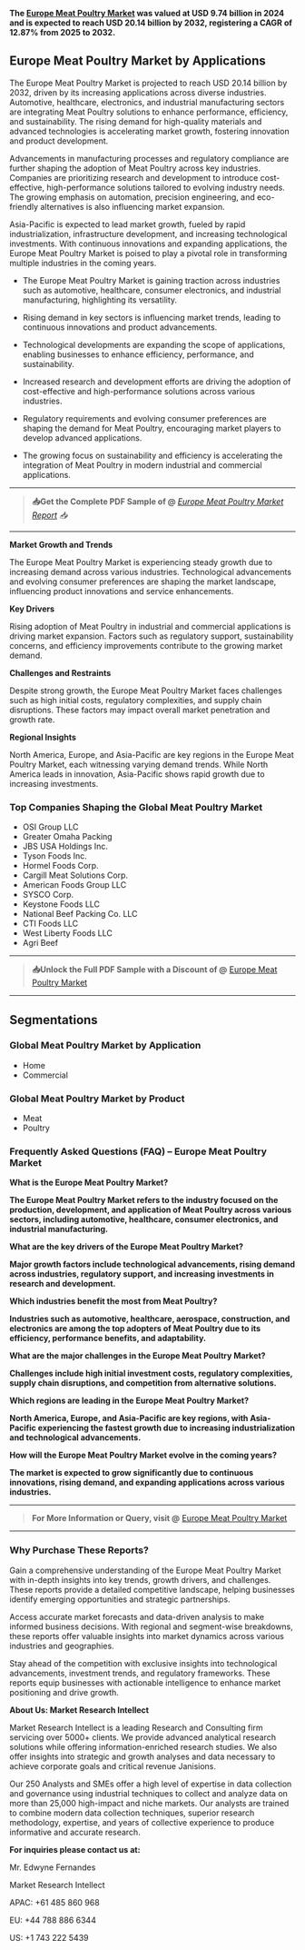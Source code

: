 <p><strong>The <a href="https://www.marketresearchintellect.com/download-sample/?rid=420566&amp;utm_source=Pulse-April-Europe&amp;utm_medium=852">Europe Meat Poultry Market</a> was valued at USD 9.74 billion in 2024 and is expected to reach USD 20.14 billion by 2032, registering a CAGR of 12.87% from 2025 to 2032.</strong></p><h2>Europe Meat Poultry Market by Applications&nbsp;</h2><p><p>The Europe Meat Poultry Market is projected to reach USD 20.14 billion by 2032, driven by its increasing applications across diverse industries. Automotive, healthcare, electronics, and industrial manufacturing sectors are integrating Meat Poultry solutions to enhance performance, efficiency, and sustainability. The rising demand for high-quality materials and advanced technologies is accelerating market growth, fostering innovation and product development.</p><p>Advancements in manufacturing processes and regulatory compliance are further shaping the adoption of Meat Poultry across key industries. Companies are prioritizing research and development to introduce cost-effective, high-performance solutions tailored to evolving industry needs. The growing emphasis on automation, precision engineering, and eco-friendly alternatives is also influencing market expansion.</p><p>Asia-Pacific is expected to lead market growth, fueled by rapid industrialization, infrastructure development, and increasing technological investments. With continuous innovations and expanding applications, the Europe Meat Poultry Market is poised to play a pivotal role in transforming multiple industries in the coming years.</p></p><ul><li><p>The Europe Meat Poultry Market is gaining traction across industries such as automotive, healthcare, consumer electronics, and industrial manufacturing, highlighting its versatility.</p></li><li><p>Rising demand in key sectors is influencing market trends, leading to continuous innovations and product advancements.</p></li><li><p>Technological developments are expanding the scope of applications, enabling businesses to enhance efficiency, performance, and sustainability.</p></li><li><p>Increased research and development efforts are driving the adoption of cost-effective and high-performance solutions across various industries.</p></li><li><p>Regulatory requirements and evolving consumer preferences are shaping the demand for Meat Poultry, encouraging market players to develop advanced applications.</p></li><li><p>The growing focus on sustainability and efficiency is accelerating the integration of Meat Poultry in modern industrial and commercial applications.</p></li></ul><hr /><blockquote><p><strong><span class="font-[700]">📥Get the Complete PDF Sample of @ </span></strong><em><span class="font-[700]"><a href="https://www.marketresearchintellect.com/download-sample/?rid=420566&amp;utm_source=Pulse-April-Europe&amp;utm_medium=852" target="_blank" data-tracking-control-name="article-ssr-frontend-pulse_little-text-block" data-tracking-will-navigate="" data-test-link="">Europe Meat Poultry Market Report</a>&nbsp;📥</span></em></p></blockquote><hr /><p class="" data-start="77" data-end="360"><strong data-start="77" data-end="105">Market Growth and Trends</strong></p><p class="" data-start="77" data-end="360">The Europe Meat Poultry Market is experiencing steady growth due to increasing demand across various industries. Technological advancements and evolving consumer preferences are shaping the market landscape, influencing product innovations and service enhancements.</p><p class="" data-start="362" data-end="606"><strong data-start="362" data-end="377">Key Drivers</strong></p><p class="" data-start="362" data-end="606">Rising adoption of Meat Poultry in industrial and commercial applications is driving market expansion. Factors such as regulatory support, sustainability concerns, and efficiency improvements contribute to the growing market demand.</p><p class="" data-start="608" data-end="849"><strong data-start="608" data-end="637">Challenges and Restraints</strong></p><p class="" data-start="608" data-end="849">Despite strong growth, the Europe Meat Poultry Market faces challenges such as high initial costs, regulatory complexities, and supply chain disruptions. These factors may impact overall market penetration and growth rate.</p><p class="" data-start="851" data-end="1095"><strong data-start="851" data-end="872">Regional Insights</strong></p><p class="" data-start="851" data-end="1095">North America, Europe, and Asia-Pacific are key regions in the Europe Meat Poultry Market, each witnessing varying demand trends. While North America leads in innovation, Asia-Pacific shows rapid growth due to increasing investments.</p><p><h3>Top Companies Shaping the Global Meat Poultry Market </h3><ul><li>OSI Group LLC</li><li>Greater Omaha Packing</li><li>JBS USA Holdings Inc.</li><li>Tyson Foods Inc.</li><li>Hormel Foods Corp.</li><li>Cargill Meat Solutions Corp.</li><li>American Foods Group LLC</li><li>SYSCO Corp.</li><li>Keystone Foods LLC</li><li>National Beef Packing Co. LLC</li><li>CTI Foods LLC</li><li>West Liberty Foods LLC</li><li>Agri Beef</li></ul></p><hr /><blockquote><p><strong>📥Unlock the Full PDF Sample with a Discount of @</strong> <a href="https://www.marketresearchintellect.com/ask-for-discount/?rid=420566&amp;utm_source=Pulse-April-Europe&amp;utm_medium=852">Europe Meat Poultry Market</a></p></blockquote><hr /><p><h2>Segmentations</h2><h3>Global Meat Poultry Market by Application</h3><ul><li>Home</li><li>Commercial</li></ul><h3>Global Meat Poultry Market by Product</h3><ul><li>Meat</li><li>Poultry</li></ul></p><h3><strong>Frequently Asked Questions (FAQ) &ndash; Europe Meat Poultry Market</strong></h3><p><strong>What is the Europe Meat Poultry Market?</strong></p><p><strong>The Europe Meat Poultry Market refers to the industry focused on the production, development, and application of Meat Poultry across various sectors, including automotive, healthcare, consumer electronics, and industrial manufacturing.</strong></p><p><strong>What are the key drivers of the Europe Meat Poultry Market?</strong></p><p><strong>Major growth factors include technological advancements, rising demand across industries, regulatory support, and increasing investments in research and development.</strong></p><p><strong>Which industries benefit the most from Meat Poultry?</strong></p><p><strong>Industries such as automotive, healthcare, aerospace, construction, and electronics are among the top adopters of Meat Poultry due to its efficiency, performance benefits, and adaptability.</strong></p><p><strong>What are the major challenges in the Europe Meat Poultry Market?</strong></p><p><strong>Challenges include high initial investment costs, regulatory complexities, supply chain disruptions, and competition from alternative solutions.</strong></p><p><strong>Which regions are leading in the Europe Meat Poultry Market?</strong></p><p><strong>North America, Europe, and Asia-Pacific are key regions, with Asia-Pacific experiencing the fastest growth due to increasing industrialization and technological advancements.</strong></p><p><strong>How will the Europe Meat Poultry Market evolve in the coming years?</strong></p><p><strong>The market is expected to grow significantly due to continuous innovations, rising demand, and expanding applications across various industries.</strong></p><hr /><blockquote><p><span class="font-[700]"><strong>For More Information or Query, visit&nbsp;@</strong>&nbsp;</span><span class="font-[700]"><a href="https://www.marketresearchintellect.com/product/global-meat-poultry-market-size-and-forecast/?utm_source=Linkedin&utm_medium=852" target="_blank" data-tracking-control-name="article-ssr-frontend-pulse_little-text-block" data-tracking-will-navigate="" data-test-link="">Europe Meat Poultry Market</a></span></p></blockquote><hr /><h3><strong data-start="0" data-end="31">Why Purchase These Reports?</strong></h3><p class="" data-start="35" data-end="297">Gain a comprehensive understanding of the Europe Meat Poultry Market with in-depth insights into key trends, growth drivers, and challenges. These reports provide a detailed competitive landscape, helping businesses identify emerging opportunities and strategic partnerships.</p><p class="" data-start="299" data-end="540">Access accurate market forecasts and data-driven analysis to make informed business decisions. With regional and segment-wise breakdowns, these reports offer valuable insights into market dynamics across various industries and geographies.</p><p class="" data-start="542" data-end="784">Stay ahead of the competition with exclusive insights into technological advancements, investment trends, and regulatory frameworks. These reports equip businesses with actionable intelligence to enhance market positioning and drive growth.</p><p><strong><span class="font-[700]">About Us: Market Research Intellect</span></strong></p><p><span class="">Market Research Intellect is a leading Research and Consulting firm servicing over 5000+ clients. We provide advanced analytical research solutions while offering information-enriched research studies.&nbsp;</span>We also offer insights into strategic and growth analyses and data necessary to achieve corporate goals and critical revenue Janisions.</p><p><span class="">Our 250 Analysts and SMEs offer a high level of expertise in data collection and governance using industrial techniques to collect and analyze data on more than 25,000 high-impact and niche markets. Our analysts are trained to combine modern data collection techniques, superior research methodology, expertise, and years of collective experience to produce informative and accurate research.</span></p><p><strong>For inquiries please contact us at:</strong></p><p>Mr. Edwyne Fernandes</p><p>Market Research Intellect</p><p>APAC: +61 485 860 968</p><p>EU: +44 788 886 6344</p><p>US: +1 743 222 5439</p>
